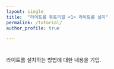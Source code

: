 ```yaml
---
layout: single
title:  "라이트룸 튜토리얼 <1> 라이트룸 설치"
permalink: /tutorial/
author_profile: true

---
```



# 

라이트룸 설치하는 방법에 대한 내용을 기입.
